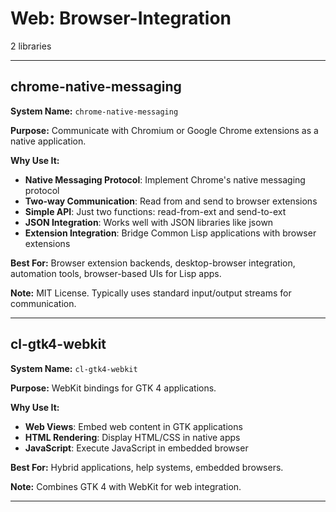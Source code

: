 # Web: Browser-Integration

2 libraries

---

## chrome-native-messaging

**System Name:** `chrome-native-messaging`

**Purpose:** Communicate with Chromium or Google Chrome extensions as a native application.

**Why Use It:**
- **Native Messaging Protocol**: Implement Chrome's native messaging protocol
- **Two-way Communication**: Read from and send to browser extensions
- **Simple API**: Just two functions: read-from-ext and send-to-ext
- **JSON Integration**: Works well with JSON libraries like jsown
- **Extension Integration**: Bridge Common Lisp applications with browser extensions

**Best For:** Browser extension backends, desktop-browser integration, automation tools, browser-based UIs for Lisp apps.

**Note:** MIT License. Typically uses standard input/output streams for communication.

---


## cl-gtk4-webkit

**System Name:** `cl-gtk4-webkit`

**Purpose:** WebKit bindings for GTK 4 applications.

**Why Use It:**
- **Web Views**: Embed web content in GTK applications
- **HTML Rendering**: Display HTML/CSS in native apps
- **JavaScript**: Execute JavaScript in embedded browser

**Best For:** Hybrid applications, help systems, embedded browsers.

**Note:** Combines GTK 4 with WebKit for web integration.

---


